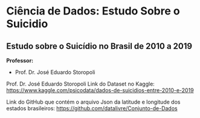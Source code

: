 # Ciência de Dados: Estudo Sobre o Suicidio
<h2>Estudo sobre o Suicídio no Brasil de 2010 a 2019</h2>

**Professor:**<br/>
* Prof. Dr. José Eduardo Storopoli<br/>

Prof. Dr. José Eduardo Storopoli
Link do Dataset no Kaggle:
https://www.kaggle.com/psicodata/dados-de-suicidios-entre-2010-e-2019

Link do GitHub que contém o arquivo Json da latitude e longitude dos estados brasileiros:
https://github.com/datalivre/Conjunto-de-Dados
